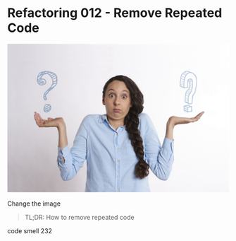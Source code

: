 # Refactoring 012 - Remove Repeated Code
            
![Refactoring 012 - Remove Repeated Code](Refactoring%20012%20-%20Remove%20Repeated%20Code.jpg)

Change the image

> TL;DR: How to remove repeated code



code smell 232